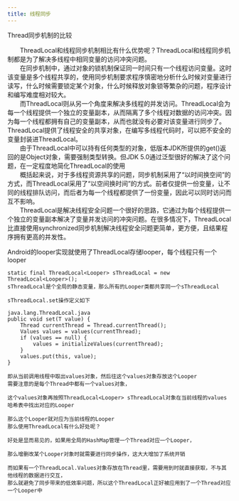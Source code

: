 ```yaml
---
title: 线程同步
---
```

Thread同步机制的比较

　　ThreadLocal和线程同步机制相比有什么优势呢？ThreadLocal和线程同步机制都是为了解决多线程中相同变量的访问冲突问题。
　　<br>
　　在同步机制中，通过对象的锁机制保证同一时间只有一个线程访问变量。这时该变量是多个线程共享的，使用同步机制要求程序慎密地分析什么时候对变量进行读写，什么时候需要锁定某个对象，什么时候释放对象锁等繁杂的问题，程序设计和编写难度相对较大。
　　<br>
　　而ThreadLocal则从另一个角度来解决多线程的并发访问。ThreadLocal会为每一个线程提供一个独立的变量副本，从而隔离了多个线程对数据的访问冲突。因为每一个线程都拥有自己的变量副本，从而也就没有必要对该变量进行同步了。ThreadLocal提供了线程安全的共享对象，在编写多线程代码时，可以把不安全的变量封装进ThreadLocal。
　　<br>
　　由于ThreadLocal中可以持有任何类型的对象，低版本JDK所提供的get()返回的是Object对象，需要强制类型转换。但JDK 5.0通过泛型很好的解决了这个问题，在一定程度地简化ThreadLocal的使用
　　<br>
　　概括起来说，对于多线程资源共享的问题，同步机制采用了“以时间换空间”的方式，而ThreadLocal采用了“以空间换时间”的方式。前者仅提供一份变量，让不同的线程排队访问，而后者为每一个线程都提供了一份变量，因此可以同时访问而互不影响。
　　<br>
　　ThreadLocal是解决线程安全问题一个很好的思路，它通过为每个线程提供一个独立的变量副本解决了变量并发访问的冲突问题。在很多情况下，ThreadLocal比直接使用synchronized同步机制解决线程安全问题更简单，更方便，且结果程序拥有更高的并发性。

Android的looper实现就使用了ThreadLocal存储looper，每个线程只有一个looper

	static final ThreadLocal<Looper> sThreadLocal = new ThreadLocal<Looper>();
	sThreadLocal是个全局的静态变量，那么所有的Looper类都共享同一个sThreadLocal
	
	sThreadLocal.set操作定义如下
	
	java.lang.ThreadLocal.java
	public void set(T value) {  
	    Thread currentThread = Thread.currentThread();  
	    Values values = values(currentThread);  
	    if (values == null) {  
	        values = initializeValues(currentThread);  
	    }  
	    values.put(this, value);  
	}  
	
	即从当前调用线程中取出values对象，然后往这个values对象存放这个Looper
	需要注意的是每个Thread中都有一个values对象，
	
	这个values对象再按照ThreadLocal<Looper> sThreadLocal对象在当前线程的values哈希表中找出对应的Looper
	
	那么这个Looper就对应为当前线程的Looper
	那么使用ThreadLocal有什么好处呢？
	
	好处是显而易见的，如果用全局的HashMap管理一个Thread对应一个Looper，
	
	那么增删改某个Looper对象时就需要进行同步操作，这大大增加了系统开销
	
	而如果有一个ThreadLocal.Values对象存放在Thread里，需要用到时就直接获取，不与其他线程的数据进行交互，
	那么就避免了同步带来的低效率问题，所以这个ThreadLocal正好被应用到了一个Thread对应一个Looper中